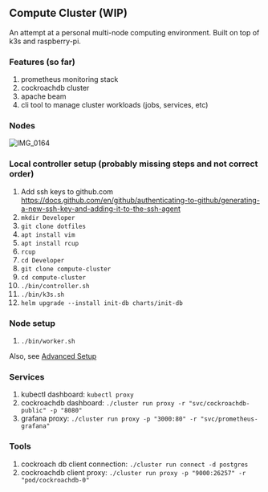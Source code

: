 ## Compute Cluster (WIP)
An attempt at a personal multi-node computing environment. Built on top of k3s and raspberry-pi.

### Features (so far)
1. prometheus monitoring stack
2. cockroachdb cluster
3. apache beam
4. cli tool to manage cluster workloads (jobs, services, etc)

### Nodes

![IMG_0164](https://user-images.githubusercontent.com/3110701/121784141-42172e80-cb80-11eb-94a8-372053343e88.jpg)

### Local controller setup (probably missing steps and not correct order)
1. Add ssh keys to github.com
https://docs.github.com/en/github/authenticating-to-github/generating-a-new-ssh-key-and-adding-it-to-the-ssh-agent
2. `mkdir Developer`
3. `git clone dotfiles`
4. `apt install vim`
5. `apt install rcup`
6. `rcup`
7. `cd Developer`
8. `git clone compute-cluster`
9. `cd compute-cluster`
10. `./bin/controller.sh`
11. `./bin/k3s.sh`
12. `helm upgrade --install init-db charts/init-db`

### Node setup
1. `./bin/worker.sh`

Also, see [Advanced Setup](https://rancher.com/docs/k3s/latest/en/advanced/)

### Services

1. kubectl dashboard: `kubectl proxy`
2. cockroachdb dashboard: `./cluster run proxy -r "svc/cockroachdb-public" -p "8080"`
3. grafana proxy: `./cluster run proxy -p "3000:80" -r "svc/prometheus-grafana"`

### Tools
1. cockroach db client connection: `./cluster run connect -d postgres`
2. cockroachdb client proxy: `./cluster run proxy -p "9000:26257" -r "pod/cockroachdb-0"`
